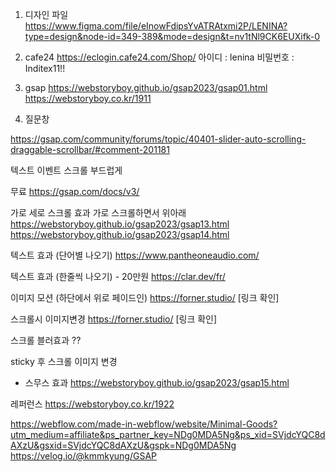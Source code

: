 1. 디자인 파일
   https://www.figma.com/file/eInowFdipsYvATRAtxmi2P/LENINA?type=design&node-id=349-389&mode=design&t=nv1tNl9CK6EUXifk-0

2. cafe24
   https://eclogin.cafe24.com/Shop/
   아이디 : lenina
   비밀번호 : Inditex11!!

3. gsap
   https://webstoryboy.github.io/gsap2023/gsap01.html
   https://webstoryboy.co.kr/1911

4. 질문창

https://gsap.com/community/forums/topic/40401-slider-auto-scrolling-draggable-scrollbar/#comment-201181

텍스트 이벤트
스크롤 부드럽게

무료 https://gsap.com/docs/v3/

가로 세로 스크롤 효과
가로 스크롤하면서 위아래
https://webstoryboy.github.io/gsap2023/gsap13.html
https://webstoryboy.github.io/gsap2023/gsap14.html

텍스트 효과 (단어별 나오기)
https://www.pantheoneaudio.com/

텍스트 효과 (한줄씩 나오기) - 20만원
https://clar.dev/fr/

이미지 모션 (하단에서 위로 페이드인)
https://forner.studio/ [링크 확인]

스크롤시 이미지변경
https://forner.studio/ [링크 확인]

스크롤 블러효과
??

sticky 후 스크롤 이미지 변경

- 스무스 효과
  https://webstoryboy.github.io/gsap2023/gsap15.html

레퍼런스
https://webstoryboy.co.kr/1922

https://webflow.com/made-in-webflow/website/Minimal-Goods?utm_medium=affiliate&ps_partner_key=NDg0MDA5Ng&ps_xid=SVjdcYQC8dAXzU&gsxid=SVjdcYQC8dAXzU&gspk=NDg0MDA5Ng
https://velog.io/@kmmkyung/GSAP
